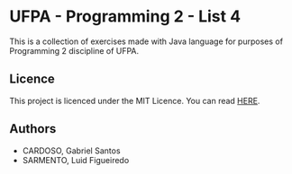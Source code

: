 # UFPA - Programming 2 - List 4

This is a collection of exercises made with Java language for purposes of Programming 2 discipline of UFPA.

## Licence

This project is licenced under the MIT Licence. You can read [HERE](LICENSE).

## Authors

* CARDOSO, Gabriel Santos
* SARMENTO, Luid Figueiredo
